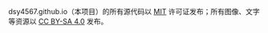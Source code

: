 dsy4567.github.io（本项目）的所有源代码以 [MIT](./LICENSE.MIT.txt) 许可证发布；所有图像、文字等资源以 [CC BY-SA 4.0](./LICENSE.CC-BY-SA-4.0.txt) 发布。
